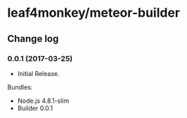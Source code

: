 # leaf4monkey/meteor-builder

## Change log

### 0.0.1 (2017-03-25)

- Initial Release.

Bundles:

- Node.js 4.8.1-slim
- Builder 0.0.1
